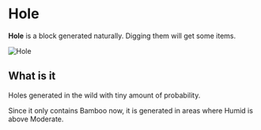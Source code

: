 # Hole

**Hole** is a block generated naturally. Digging them will get some items.

![Hole](../.gitbook/assets/blocks-items/hole.png)

## What is it

Holes generated in the wild with tiny amount of probability.

Since it only contains Bamboo now, it is generated in areas where Humid is above Moderate.

